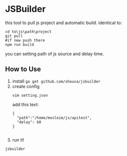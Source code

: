 # JSBuilder
this tool to pull js project and automatic build. identical to:
```
cd to\js\path\project
git pull 
#if new push there
npm run build

```

you can setting path of js source and delay time.

## How to Use

  1. install
     ```go get github.com/shouva/jsbuilder```
  2. create config
      ```
      vim setting.json
      ```
      add this text:
      ```
      {
        "path":"/home/mosleim/js/apitest",
        "delay": 60
      }
   
  3. run it!
  ```
  jsbuilder
  ```
